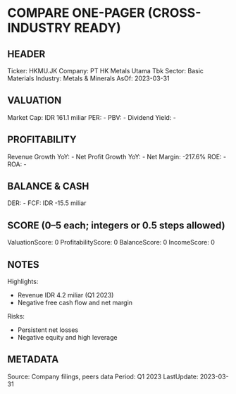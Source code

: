 # COMPARE ONE-PAGER (CROSS-INDUSTRY READY)

## HEADER
Ticker: HKMU.JK
Company: PT HK Metals Utama Tbk
Sector: Basic Materials
Industry: Metals & Minerals
AsOf: 2023-03-31

## VALUATION
Market Cap: IDR 161.1 miliar
PER: -
PBV: -
Dividend Yield: -

## PROFITABILITY
Revenue Growth YoY: -
Net Profit Growth YoY: -
Net Margin: -217.6%
ROE: -
ROA: -

## BALANCE & CASH
DER: -
FCF: IDR -15.5 miliar

## SCORE (0–5 each; integers or 0.5 steps allowed)
ValuationScore: 0
ProfitabilityScore: 0
BalanceScore: 0
IncomeScore: 0

## NOTES
Highlights:
- Revenue IDR 4.2 miliar (Q1 2023)
- Negative free cash flow and net margin

Risks:
- Persistent net losses
- Negative equity and high leverage

## METADATA
Source: Company filings, peers data
Period: Q1 2023
LastUpdate: 2023-03-31